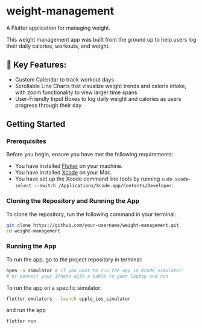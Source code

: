 # weight-management

A Flutter application for managing weight.

This weight management app was built from the ground up to help users log their daily calories, workouts, and weight.

## 🎯 Key Features:
- Custom Calendar to track workout days
- Scrollable Line Charts that visualize weight trends and calorie intake, with zoom functionality to view larger time spans
- User-Friendly Input Boxes to log daily weight and calories as users progress through their day

## Getting Started

### Prerequisites

Before you begin, ensure you have met the following requirements:

- You have installed [Flutter](https://flutter.dev/docs/get-started/install) on your machine.
- You have installed [Xcode](https://developer.apple.com/xcode/) on your Mac.
- You have set up the Xcode command line tools by running `sudo xcode-select --switch /Applications/Xcode.app/Contents/Developer`.

### Cloning the Repository and Running the App

To clone the repository, run the following command in your terminal:

```bash
git clone https://github.com/your-username/weight-management.git
cd weight-management
```

### Running the App

To run the app, go to the project repository in terminal:

```bash 
open -a simulator # if you want to run the app in Xcode simulator
# or connect your iPhone with a cable to your laptop and run
```

To run the app on a specific simulator:

```bash 
flutter emulators --launch apple_ios_simulator
```
and run the app

```bash
flutter run
